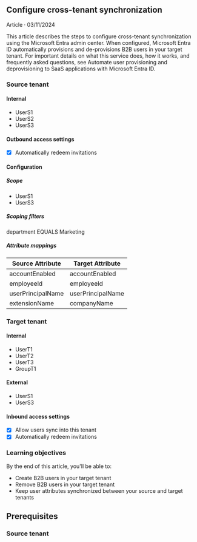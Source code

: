 ## Configure cross-tenant synchronization

Article · 03/11/2024

This article describes the steps to configure cross-tenant synchronization using the Microsoft Entra admin center. When configured, Microsoft Entra ID automatically provisions and de-provisions B2B users in your target tenant. For important details on what this service does, how it works, and frequently asked questions, see Automate user provisioning and deprovisioning to SaaS applications with Microsoft Entra ID.

### Source tenant
#### Internal
- UserS1
- UserS2
- UserS3

#### Outbound access settings
- [x] Automatically redeem invitations

#### Configuration
##### Scope
- UserS1
- UserS3

##### Scoping filters
department EQUALS Marketing

##### Attribute mappings
| Source Attribute | Target Attribute |
| ---------------- | ---------------- |
| accountEnabled   | accountEnabled   |
| employeeld       | employeeld       |
| userPrincipalName| userPrincipalName|
| extensionName    | companyName      |

### Target tenant
#### Internal
- UserT1
- UserT2
- UserT3
- GroupT1

#### External
- UserS1
- UserS3

#### Inbound access settings
- [x] Allow users sync into this tenant
- [x] Automatically redeem invitations

### Learning objectives

By the end of this article, you'll be able to:

- Create B2B users in your target tenant
- Remove B2B users in your target tenant
- Keep user attributes synchronized between your source and target tenants

## Prerequisites

### Source tenant